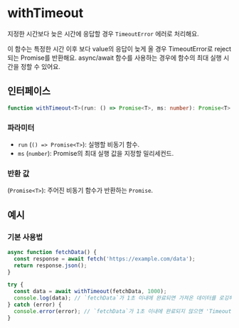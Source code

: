 # withTimeout

지정한 시간보다 늦은 시간에 응답할 경우 `TimeoutError` 에러로 처리해요.

이 함수는 특정한 시간 이후 보다 value의 응답이 늦게 올 경우 TimeoutError로 reject되는 Promise를 반환해요. async/await 함수를 사용하는 경우에 함수의 최대 실행 시간을 정할 수 있어요.

## 인터페이스

```typescript
function withTimeout<T>(run: () => Promise<T>, ms: number): Promise<T>;
```

### 파라미터

- `run` (`() => Promise<T>`): 실행할 비동기 함수.
- `ms` (`number`): Promise의 최대 실행 값을 지정할 밀리세컨드.

### 반환 값

(`Promise<T>`): 주어진 비동기 함수가 반환하는 `Promise`.

## 예시

### 기본 사용법

```typescript
async function fetchData() {
  const response = await fetch('https://example.com/data');
  return response.json();
}

try {
  const data = await withTimeout(fetchData, 1000);
  console.log(data); // `fetchData`가 1초 이내에 완료되면 가져온 데이터를 로깅해요.
} catch (error) {
  console.error(error); // `fetchData`가 1초 이내에 완료되지 않으면 'TimeoutError'를 로깅해요.
}
```
